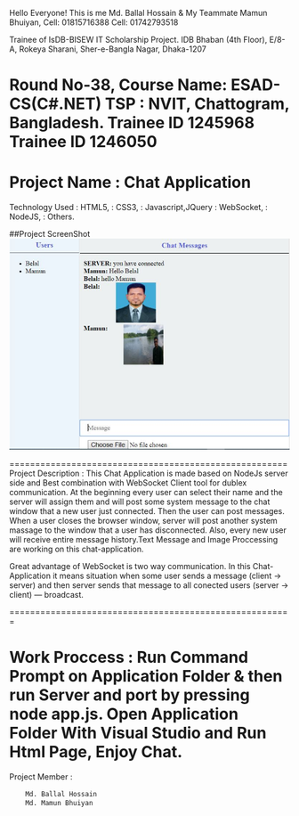 Hello Everyone!
This is me Md. Ballal Hossain & My Teammate Mamun Bhuiyan,
Cell: 01815716388
Cell: 01742793518

Trainee of IsDB-BISEW IT Scholarship Project.
IDB Bhaban (4th Floor), 
E/8-A, Rokeya Sharani, 
Sher-e-Bangla Nagar, Dhaka-1207

Round No-38,
Course Name: ESAD-CS(C#.NET)
TSP : NVIT, Chattogram, Bangladesh.
Trainee ID 1245968
Trainee ID 1246050
=====================================================

Project Name : Chat Application
=====================================================

Technology Used : HTML5,
		: CSS3,
		: Javascript,JQuery	
		: WebSocket,
		: NodeJS,
		: Others.
		
##Project ScreenShot
![](https://github.com/BelalDotNet/Chat_Application_NodeJS/blob/master/ChatPhoto/ChatTestPic.JPG)
		
======================================================
Project Description :
This Chat Application is made based on NodeJs server side and Best combination with WebSocket Client  tool for dublex communication. 
At the beginning every user can select their name and the server will assign them and will post some system message to the chat window 
that a new user just connected. Then the user can post messages. When a user closes the browser window, server will post another system massage to the window that a user has disconnected.
Also, every new user will receive entire message history.Text Message and Image Proccessing are working on this chat-application.


Great advantage of WebSocket is two way communication. 
In this Chat-Application it means situation when some user sends a message (client -> server) and 
then server sends that message to all conected users (server -> client) — broadcast.


=======================================================

Work Proccess : 
		Run Command Prompt on Application Folder & then run Server and port by pressing node app.js.
		Open Application Folder With Visual Studio and Run Html Page, Enjoy Chat.
=======================================================

Project Member :

		Md. Ballal Hossain
		Md. Mamun Bhuiyan
	
